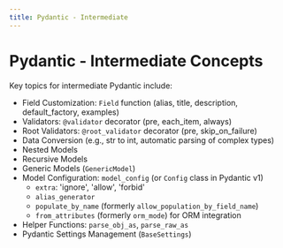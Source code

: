 ```yaml
---
title: Pydantic - Intermediate
---
```


# Pydantic - Intermediate Concepts

Key topics for intermediate Pydantic include:

- Field Customization: `Field` function (alias, title, description, default_factory, examples)
- Validators: `@validator` decorator (pre, each_item, always)
- Root Validators: `@root_validator` decorator (pre, skip_on_failure)
- Data Conversion (e.g., str to int, automatic parsing of complex types)
- Nested Models
- Recursive Models
- Generic Models (`GenericModel`)
- Model Configuration: `model_config` (or `Config` class in Pydantic v1)
    - `extra`: 'ignore', 'allow', 'forbid'
    - `alias_generator`
    - `populate_by_name` (formerly `allow_population_by_field_name`)
    - `from_attributes` (formerly `orm_mode`) for ORM integration
- Helper Functions: `parse_obj_as`, `parse_raw_as`
- Pydantic Settings Management (`BaseSettings`)
